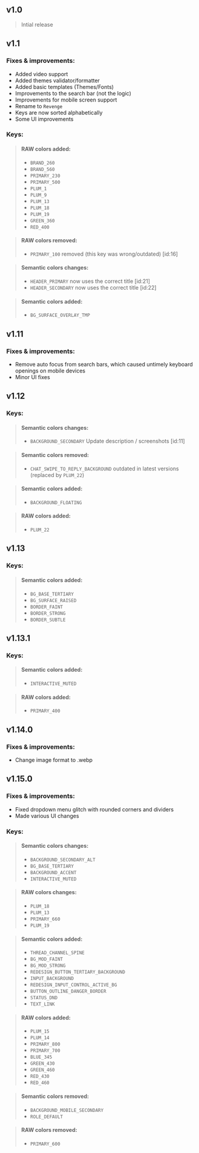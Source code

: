 ## v1.0

> Intial release

## v1.1

### Fixes & improvements:
- Added video support
- Added themes validator/formatter
- Added basic templates (Themes/Fonts)
- Improvements to the search bar (not the logic)
- Improvements for mobile screen support
- Rename to `Revenge`
- Keys are now sorted alphabetically 
- Some UI improvements

### Keys:
>#### RAW colors added:
> - `BRAND_260`
> - `BRAND_560`
> - `PRIMARY_230`
> - `PRIMARY_500`
> - `PLUM_1`
> - `PLUM_9`
> - `PLUM_13`
> - `PLUM_18`
> - `PLUM_19`
> - `GREEN_360`
> - `RED_400`

>#### RAW colors removed:
> - `PRIMARY_100` removed (this key was wrong/outdated) [id:16]

>#### Semantic colors changes:
> - `HEADER_PRIMARY` now uses the correct title [id:21] 
> - `HEADER_SECONDARY` now uses the correct title  [id:22]

>#### Semantic colors added:
> - `BG_SURFACE_OVERLAY_TMP`

## v1.11

### Fixes & improvements:
- Remove auto focus from search bars, which caused untimely keyboard openings on mobile devices
- Minor UI fixes

## v1.12

### Keys:
>#### Semantic colors changes:
> - `BACKGROUND_SECONDARY` Update description / screenshots [id:11] 

>#### Semantic colors removed:
> - `CHAT_SWIPE_TO_REPLY_BACKGROUND` outdated in latest versions (replaced by `PLUM_22`)

>#### Semantic colors added:
> - `BACKGROUND_FLOATING`

>#### RAW colors added:
> - `PLUM_22`

## v1.13

### Keys:
>#### Semantic colors added:
> - `BG_BASE_TERTIARY`
> - `BG_SURFACE_RAISED`
> - `BORDER_FAINT`
> - `BORDER_STRONG`
> - `BORDER_SUBTLE`

## v1.13.1

### Keys:
>#### Semantic colors added:
> - `INTERACTIVE_MUTED`

>#### RAW colors added:
> - `PRIMARY_400`

## v1.14.0

### Fixes & improvements:
- Change image format to .webp

## v1.15.0

### Fixes & improvements:
- Fixed dropdown menu glitch with rounded corners and dividers
- Made various UI changes

### Keys:
>#### Semantic colors changes:
> - `BACKGROUND_SECONDARY_ALT`
> - `BG_BASE_TERTIARY`
> - `BACKGROUND_ACCENT`
> - `INTERACTIVE_MUTED`

>#### RAW colors changes:
> - `PLUM_18`
> - `PLUM_13`
> - `PRIMARY_660`
> - `PLUM_19`

>#### Semantic colors added:
> - `THREAD_CHANNEL_SPINE`
> - `BG_MOD_FAINT`
> - `BG_MOD_STRONG`
> - `REDESIGN_BUTTON_TERTIARY_BACKGROUND`
> - `INPUT_BACKGROUND`
> - `REDESIGN_INPUT_CONTROL_ACTIVE_BG`
> - `BUTTON_OUTLINE_DANGER_BORDER`
> - `STATUS_DND`
> - `TEXT_LINK`

>#### RAW colors added:
> - `PLUM_15`
> - `PLUM_14`
> - `PRIMARY_800`
> - `PRIMARY_700`
> - `BLUE_345`
> - `GREEN_430`
> - `GREEN_460`
> - `RED_430`
> - `RED_460`

>#### Semantic colors removed:
> - `BACKGROUND_MOBILE_SECONDARY`
> - `ROLE_DEFAULT`

>#### RAW colors removed:
> - `PRIMARY_600`